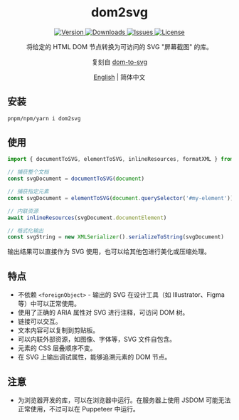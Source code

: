 <h1 align="center">dom2svg</h1>

<p align="center">
  <a href="https://www.npmjs.com/package/dom2svg">
    <img src="https://img.shields.io/npm/v/dom2svg.svg" alt="Version">
  </a>
  <a href="https://www.npmjs.com/package/dom2svg">
    <img src="https://img.shields.io/npm/dm/dom2svg" alt="Downloads">
  </a>
  <a href="https://github.com/xiashui1994/dom2svg/issues">
    <img src="https://img.shields.io/github/issues/xiashui1994/dom2svg" alt="Issues">
  </a>
  <a href="https://github.com/xiashui1994/dom2svg/blob/main/LICENSE">
    <img src="https://img.shields.io/npm/l/dom2svg.svg" alt="License">
  </a>
</p>

<p align="center">将给定的 HTML DOM 节点转换为可访问的 SVG "屏幕截图" 的库。</p>

<p align="center">复刻自 <a href="https://github.com/felixfbecker/dom-to-svg">dom-to-svg</a></p>

<p align="center"><a href="README.md">English</a> | 简体中文</p>

## 安装

```sh
pnpm/npm/yarn i dom2svg
```

## 使用

```js
import { documentToSVG, elementToSVG, inlineResources, formatXML } from 'dom2svg'

// 捕获整个文档
const svgDocument = documentToSVG(document)

// 捕获指定元素
const svgDocument = elementToSVG(document.querySelector('#my-element'))

// 内联资源
await inlineResources(svgDocument.documentElement)

// 格式化输出
const svgString = new XMLSerializer().serializeToString(svgDocument)
```

输出结果可以直接作为 SVG 使用，也可以给其他包进行美化或压缩处理。

## 特点

- 不依赖 `<foreignObject>` - 输出的 SVG 在设计工具（如 Illustrator、Figma 等）中可以正常使用。
- 使用了正确的 ARIA 属性对 SVG 进行注释，可访问 DOM 树。
- 链接可以交互。
- 文本内容可以复制到剪贴板。
- 可以内联外部资源，如图像、字体等，SVG 文件自包含。
- 元素的 CSS 层叠顺序不变。
- 在 SVG 上输出调试属性，能够追溯元素的 DOM 节点。

## 注意

- 为浏览器开发的库，可以在浏览器中运行。在服务器上使用 JSDOM 可能无法正常使用，不过可以在 Puppeteer 中运行。